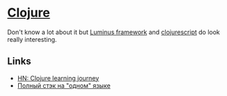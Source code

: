 # [Clojure](https://clojure.org)
Don't know a lot about it but [Luminus framework](http://www.luminusweb.net/) and [clojurescript](https://github.com/clojure/clojurescript) do look really interesting.

## Links
- [HN: Clojure learning journey](https://news.ycombinator.com/item?id=16412050)
- [Полный стэк на "одном" языке](https://www.youtube.com/watch?v=b-Eq4YV4uwc&feature=youtu.be)